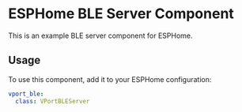 # ESPHome BLE Server Component

This is an example BLE server component for ESPHome.

## Usage

To use this component, add it to your ESPHome configuration:

```yaml
vport_ble:
  class: VPortBLEServer